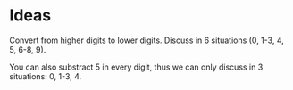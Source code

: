 Ideas
=====

Convert from higher digits to lower digits. Discuss in 6 situations (0, 1-3, 4, 5, 6-8, 9).

You can also substract 5 in every digit, thus we can only discuss in 3 situations: 0, 1-3, 4.